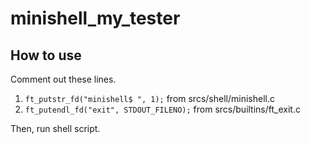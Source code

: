 # minishell_my_tester

## How to use

Comment out these lines.

1. `ft_putstr_fd("minishell$ ", 1);` from srcs/shell/minishell.c
2. `ft_putendl_fd("exit", STDOUT_FILENO);` from srcs/builtins/ft_exit.c

Then, run shell script.
